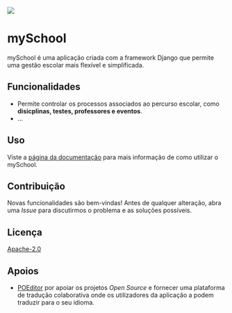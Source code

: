![](https://user-images.githubusercontent.com/46262740/70154844-1cff5100-16a9-11ea-9b70-dfe4a357aa04.png)

# mySchool

mySchool é uma aplicação criada com a framework Django que permite uma gestão escolar mais flexível e simplificada.

## Funcionalidades

- Permite controlar os processos associados ao percurso escolar, como **disicplinas, testes, professores e eventos**.
- ...

## Uso

Viste a [página da documentação](https://docs.myschool-app.tk/) para mais informação de como utilizar o mySchool.

## Contribuição

Novas funcionalidades são bem-vindas! Antes de qualquer alteração, abra uma _Issue_ para discutirmos o problema e as soluções possíveis.

## Licença

[Apache-2.0](https://choosealicense.com/licenses/apache-2.0/)

## Apoios

- [POEditor](https://poeditor.com/) por apoiar os projetos _Open Source_ e fornecer uma plataforma de tradução colaborativa onde os utilizadores da aplicação a podem traduzir para o seu idioma.
